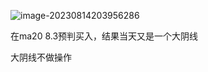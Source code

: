 ![image-20230814203956286](https://chunhui-a.oss-cn-nanjing.aliyuncs.com/typora/img/image-20230814203956286.png)

在ma20 8.3预判买入，结果当天又是一个大阴线

大阴线不做操作